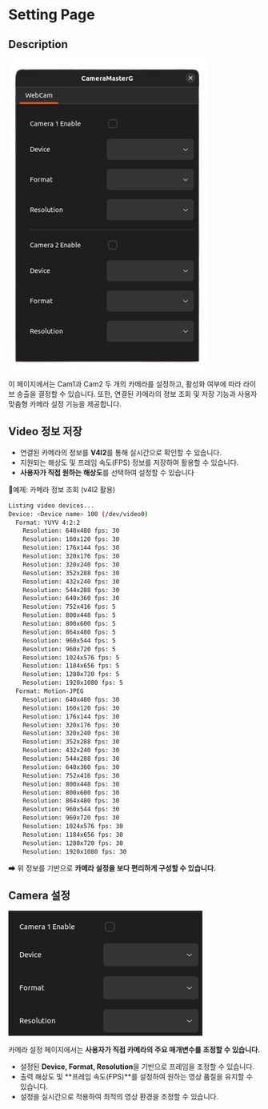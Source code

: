 # Setting Page


## Description

!["settingpage"](../../_static/Jetson/CameraMaster-2.0/setting.png)

이 페이지에서는 Cam1과 Cam2 두 개의 카메라를 설정하고, 활성화 여부에 따라 라이브 송출을 결정할 수 있습니다.
또한, 연결된 카메라의 정보 조회 및 저장 기능과 사용자 맞춤형 카메라 설정 기능을 제공합니다.

## Video 정보 저장 

- 연결된 카메라의 정보를 **V4l2**를 통해 실시간으로 확인할 수 있습니다.
- 지원되는 해상도 및 프레임 속도(FPS) 정보를 저장하여 활용할 수 있습니다.
- **사용자가 직접 원하는 해상도**를 선택하여 설정할 수 있습니다

📌예제: 카메라 정보 조회 (v4l2 활용)
```sh
Listing video devices...
Device: <Device name> 100 (/dev/video0)
  Format: YUYV 4:2:2
    Resolution: 640x480 fps: 30
    Resolution: 160x120 fps: 30
    Resolution: 176x144 fps: 30
    Resolution: 320x176 fps: 30
    Resolution: 320x240 fps: 30
    Resolution: 352x288 fps: 30
    Resolution: 432x240 fps: 30
    Resolution: 544x288 fps: 30
    Resolution: 640x360 fps: 30
    Resolution: 752x416 fps: 5
    Resolution: 800x448 fps: 5
    Resolution: 800x600 fps: 5
    Resolution: 864x480 fps: 5
    Resolution: 960x544 fps: 5
    Resolution: 960x720 fps: 5
    Resolution: 1024x576 fps: 5
    Resolution: 1184x656 fps: 5
    Resolution: 1280x720 fps: 5
    Resolution: 1920x1080 fps: 5
  Format: Motion-JPEG
    Resolution: 640x480 fps: 30
    Resolution: 160x120 fps: 30
    Resolution: 176x144 fps: 30
    Resolution: 320x176 fps: 30
    Resolution: 320x240 fps: 30
    Resolution: 352x288 fps: 30
    Resolution: 432x240 fps: 30
    Resolution: 544x288 fps: 30
    Resolution: 640x360 fps: 30
    Resolution: 752x416 fps: 30
    Resolution: 800x448 fps: 30
    Resolution: 800x600 fps: 30
    Resolution: 864x480 fps: 30
    Resolution: 960x544 fps: 30
    Resolution: 960x720 fps: 30
    Resolution: 1024x576 fps: 30
    Resolution: 1184x656 fps: 30
    Resolution: 1280x720 fps: 30
    Resolution: 1920x1080 fps: 30
```
➡ 위 정보를 기반으로 **카메라 설정을 보다 편리하게 구성할 수 있습니다.**


## Camera 설정  

!["settingpage"](../../_static/Jetson/CameraMaster-2.0/setting-single.png)

카메라 설정 페이지에서는 **사용자가 직접 카메라의 주요 매개변수를 조정할 수 있습니다.**

- 설정된 **Device, Format, Resolution**을 기반으로 프레임을 조정할 수 있습니다.
- 출력 해상도 및 **프레임 속도(FPS)**를 설정하여 원하는 영상 품질을 유지할 수 있습니다.
- 설정을 실시간으로 적용하여 최적의 영상 환경을 조정할 수 있습니다.




    